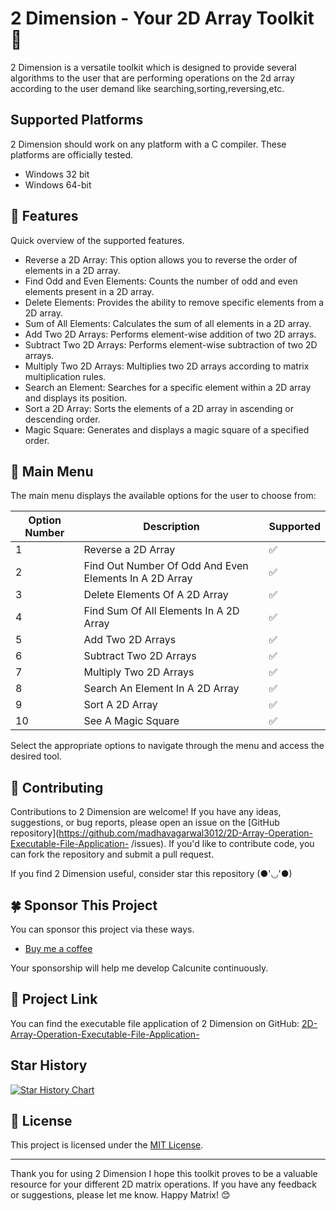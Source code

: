 # 2 Dimension - Your 2D Array Toolkit 🧰

2 Dimension is a versatile toolkit which is designed to provide several algorithms to the user that are performing operations on the 2d array according to the user demand like searching,sorting,reversing,etc.

## Supported Platforms

2 Dimension should work on any platform with a C compiler.
These platforms are officially tested.

+ Windows 32 bit
+ Windows 64-bit

## 🌟 Features

Quick overview of the supported features.

- Reverse a 2D Array: This option allows you to reverse the order of elements in a 2D array.
- Find Odd and Even Elements: Counts the number of odd and even elements present in a 2D array.
- Delete Elements: Provides the ability to remove specific elements from a 2D array.
- Sum of All Elements: Calculates the sum of all elements in a 2D array.
- Add Two 2D Arrays: Performs element-wise addition of two 2D arrays.
- Subtract Two 2D Arrays: Performs element-wise subtraction of two 2D arrays.
- Multiply Two 2D Arrays: Multiplies two 2D arrays according to matrix multiplication rules.
- Search an Element: Searches for a specific element within a 2D array and displays its position.
- Sort a 2D Array: Sorts the elements of a 2D array in ascending or descending order.
- Magic Square: Generates and displays a magic square of a specified order.


## 📝 Main Menu

The main menu displays the available options for the user to choose from:

| Option Number | Description                                                   | Supported |
|---------------|---------------------------------------------------------------|-----------|
| 1             | Reverse a 2D Array                                            | ✅         |
| 2             | Find Out Number Of Odd And Even Elements In A 2D Array        | ✅         |
| 3             | Delete Elements Of A 2D Array                                 | ✅         |
| 4             | Find Sum Of All Elements In A 2D Array                        | ✅         |
| 5             | Add Two 2D Arrays                                             | ✅         |
| 6             | Subtract Two 2D Arrays                                        | ✅         |
| 7             | Multiply Two 2D Arrays                                        | ✅         |
| 8             | Search An Element In A 2D Array                               | ✅         |
| 9             | Sort A 2D Array                                               | ✅         |
| 10            | See A Magic Square                                            | ✅         |

Select the appropriate options to navigate through the menu and access the desired tool.

## 🤝 Contributing

Contributions to 2 Dimension are welcome! If you have any ideas, suggestions, or bug reports, please open an issue on the [GitHub repository](https://github.com/madhavagarwal3012/2D-Array-Operation-Executable-File-Application-
/issues). If you'd like to contribute code, you can fork the repository and submit a pull request.

If you find 2 Dimension useful, consider star this repository (●'◡'●)

## 🍀 Sponsor This Project

You can sponsor this project via these ways.

+ [Buy me a coffee](https://buymeacoffee.com/madhavagarwal3012)

Your sponsorship will help me develop Calcunite continuously.

## 🔗 Project Link

You can find the executable file application of 2 Dimension on GitHub:
[2D-Array-Operation-Executable-File-Application-](https://github.com/madhavagarwal3012/2D-Array-Operation-Executable-File-Application-/tree/main/Application)

## Star History

[![Star History Chart](https://api.star-history.com/svg?repos=madhavagarwal3012/2D-Array-Operation-Executable-File-Application-&type=Date)](https://star-history.com/#madhavagarwal3012/2D-Array-Operation-Executable-File-Application-&Date)

## 📖 License

This project is licensed under the [MIT License](LICENSE).

---

Thank you for using 2 Dimension I hope this toolkit proves to be a valuable resource for your different 2D matrix operations. If you have any feedback or suggestions, please let me know. Happy Matrix! 😊
